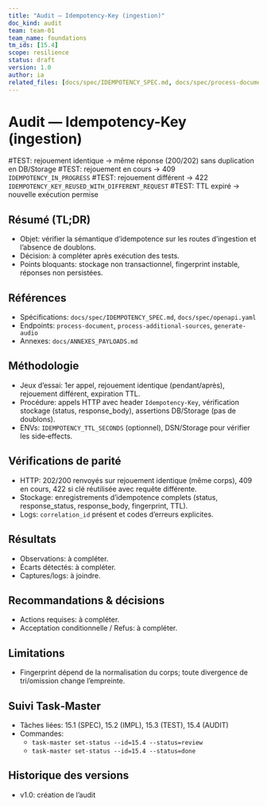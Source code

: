 ```yaml
---
title: "Audit — Idempotency-Key (ingestion)"
doc_kind: audit
team: team-01
team_name: foundations
tm_ids: [15.4]
scope: resilience
status: draft
version: 1.0
author: ia
related_files: [docs/spec/IDEMPOTENCY_SPEC.md, docs/spec/process-document.yaml, docs/spec/process-additional-sources.yaml, docs/spec/generate-audio.yaml]
---
```


# Audit — Idempotency-Key (ingestion)

#TEST: rejouement identique → même réponse (200/202) sans duplication en DB/Storage
#TEST: rejouement en cours → 409 `IDEMPOTENCY_IN_PROGRESS`
#TEST: rejouement différent → 422 `IDEMPOTENCY_KEY_REUSED_WITH_DIFFERENT_REQUEST`
#TEST: TTL expiré → nouvelle exécution permise

## Résumé (TL;DR)

- Objet: vérifier la sémantique d’idempotence sur les routes d’ingestion et l’absence de doublons.
- Décision: à compléter après exécution des tests.
- Points bloquants: stockage non transactionnel, fingerprint instable, réponses non persistées.

## Références

- Spécifications: `docs/spec/IDEMPOTENCY_SPEC.md`, `docs/spec/openapi.yaml`
- Endpoints: `process-document`, `process-additional-sources`, `generate-audio`
- Annexes: `docs/ANNEXES_PAYLOADS.md`

## Méthodologie

- Jeux d’essai: 1er appel, rejouement identique (pendant/après), rejouement différent, expiration TTL.
- Procédure: appels HTTP avec header `Idempotency-Key`, vérification stockage (status, response_body), assertions DB/Storage (pas de doublons).
- ENVs: `IDEMPOTENCY_TTL_SECONDS` (optionnel), DSN/Storage pour vérifier les side‑effects.

## Vérifications de parité

- HTTP: 202/200 renvoyés sur rejouement identique (même corps), 409 en cours, 422 si clé réutilisée avec requête différente.
- Stockage: enregistrements d’idempotence complets (status, response_status, response_body, fingerprint, TTL).
- Logs: `correlation_id` présent et codes d’erreurs explicites.

## Résultats

- Observations: à compléter.
- Écarts détectés: à compléter.
- Captures/logs: à joindre.

## Recommandations & décisions

- Actions requises: à compléter.
- Acceptation conditionnelle / Refus: à compléter.

## Limitations

- Fingerprint dépend de la normalisation du corps; toute divergence de tri/omission change l’empreinte.

## Suivi Task‑Master

- Tâches liées: 15.1 (SPEC), 15.2 (IMPL), 15.3 (TEST), 15.4 (AUDIT)
- Commandes:
  - `task-master set-status --id=15.4 --status=review`
  - `task-master set-status --id=15.4 --status=done`

## Historique des versions

- v1.0: création de l’audit

